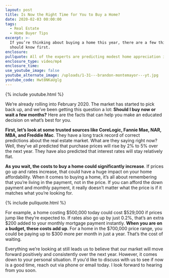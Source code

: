 ```yaml
---
layout: post
title: Is Now the Right Time for You to Buy a Home?
date: 2020-02-03 00:00:00
tags:
  - Real Estate
  - Home Buyer Tips
excerpt: >-
  If you’re thinking about buying a home this year, there are a few things you
  should know first.
enclosure:
pullquote: All of the experts are predicting modest home appreciation in 2020.
enclosure_type: video/mp4
enclosure_time:
use_youtube_image: false
youtube_alternate_image: /uploads/1-31---brandon-montemayor---yt.jpg
youtube_code: Hwt8NKaUglg
---
```


{% include youtube.html %}

We’re already rolling into February 2020. The market has started to pick back up, and we’ve been getting this question a lot: **Should I buy now or wait a few months?** Here are the facts that can help you make an educated decision on what’s best for you.

**First, let’s look at some trusted sources like CoreLogic, Fannie Mae, NAR, MBA, and Freddie Mac**. They have a long track record of correct predictions about the real estate market. What are they saying right now? Well, they’ve all predicted that purchase prices will rise by 2% to 5% over the next year. They have also predicted that interest rates will stay relatively flat.

**As you wait, the costs to buy a home could significantly increase**. If prices go up and rates increase, that could have a huge impact on your home affordability. When it comes to buying a home, it’s all about remembering that you’re living in the payment, not in the price. If you can afford the down payment and monthly payment, it really doesn’t matter what the price is if it matches what you’re looking for.

{% include pullquote.html %}

For example, a home costing $500,000 today could cost $529,000 if prices jump like they’re expected to. If rates also go up by just 0.2%, that’s an extra $200 added to your monthly mortgage payment instantly. **When you are on a budget, these costs add up**. For a home in the $700,000 price range, you could be paying up to $300 more per month in just a year. That’s the cost of waiting.

Everything we’re looking at still leads us to believe that our market will move forward positively and consistently over the next year. However, it comes down to your personal situation. If you'd like to discuss with us to see if now is a good time, reach out via phone or email today. I look forward to hearing from you soon.